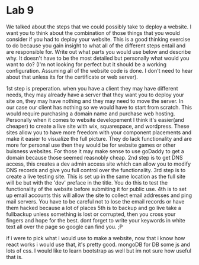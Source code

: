 # Lab 9

We talked about the steps that we could possibly take to deploy a website. I want you to think about the combination of those things that you would consider if you had to deploy your website. This is a good thinking exercise to do because you gain insight to what all of the different steps entail and are responsible for. Write out what parts you would use below and describe why. It doesn't have to be the most detailed but personally what would you want to do? (I'm not looking for perfect but it should be a working configuration. Assuming all of the website code is done. I don't need to hear about that unless its for the certificate or web server).

<!-- Answer Down Here -->
1st step is preperation.
when you have a client they may have different needs, they may already have a server that they want you to deploy your site on, they may have nothing and they may need to move the server. In our case our client has nothing so we would have to start from scratch. This would require purchasing a domain name and purchase web hosting. Personally when it comes to website developement I think it's easier(and cheaper) to create a live site with wix, squarespace, and wordpress. These sites allow you to have more freedom with your component placements and make it easier to visualize the full picture. They do lack functionality and are more for personal use then they would be for website games or other buisness websites. For those it may make sense to use goDaddy to get a domain because those seemed reasnobly cheap.
2nd step is to get DNS access, this creates a dev admin access site which can allow you to modify DNS records and give you full control over the functionality.
3rd step is to create a live testing site. This is set up in the same location as the full site will be but with the 'dev' preface in the title. You do this to test the functionality of the website before submiting it for public use.
4th is to set up email accounts
this will allow the site to collect email addresses and ping mail servers. You have to be careful not to lose the email records or have them hacked because a lot of places 
5th is to backup and go live
take a fullbackup unless something is lost or corrupted, then you cross your fingers and hope for the best.
dont forget to write your keywords in white text all over the page so google can find you. ;P


if i were to pick what i would use to make a website, now that i know how react works i would use that, it's pretty good.
mongoDB for DB some js and lots of css. I would like to learn bootstrap as well but im not sure how useful that is.